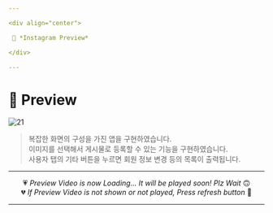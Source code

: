 ```yaml
---

<div align="center">

 💛 *Instagram Preview*

</div>

---
```


# 📱 Preview
![21](https://user-images.githubusercontent.com/68846212/186834179-7ab41bb2-7bbb-461b-9058-f68b30056de2.gif)
> 복잡한 화면의 구성을 가진 앱을 구현하였습니다.  
> 이미지를 선택해서 게시물로 등록할 수 있는 기능을 구현하였습니다.  
> 사용자 탭의 기타 버튼을 누르면 회원 정보 변경 등의 목록이 출력됩니다.  

---

<div align="center">

💗 *Preview Video is now Loading... It will be played soon! Plz Wait* 🙃  
💔 *If Preview Video is not shown or not played, Press refresh button* 🫥

</div>

---